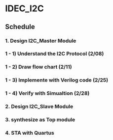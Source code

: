 # IDEC_I2C
**Schedule**
-----------
### 1. Design I2C_Master Module
###     1 - 1) Understand the I2C Protocol      (2/08)
###     1 - 2) Draw flow chart                  (2/11)
###     1 - 3) Implemente with Verilog code     (2/25)
###     1 - 4) Verify with Simualtion           (2/28)
### 2. Design I2C_Slave Module 
### 3. synthesize as Top module
### 4. STA with Quartus

